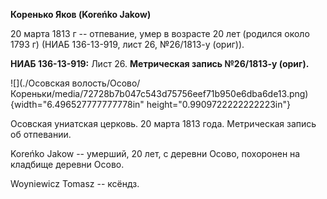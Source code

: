 **Коренько Яков (Koreńko Jakow)**

20 марта 1813 г -- отпевание, умер в возрасте 20 лет (родился около 1793
г) (НИАБ 136-13-919, лист 26, №26/1813-у (ориг)).

**НИАБ 136-13-919:** Лист 26. **Метрическая запись №26/1813-у (ориг).**

![](./Осовская волость/Осово/Кореньки/media/72728b7b047c543d75756eef71b950e6dba6de13.png){width="6.496527777777778in"
height="0.9909722222222223in"}

Осовская униатская церковь. 20 марта 1813 года. Метрическая запись об
отпевании.

Koreńko Jakow -- умерший, 20 лет, с деревни Осово, похоронен на кладбище
деревни Осово.

Woyniewicz Tomasz -- ксёндз.
